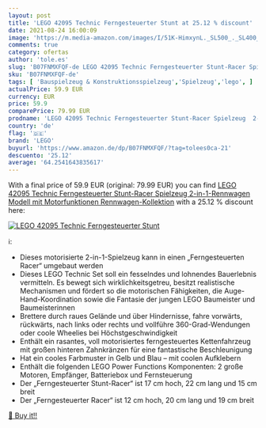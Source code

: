 ```yaml
---
layout: post
title: 'LEGO 42095 Technic Ferngesteuerter Stunt at 25.12 % discount'
date: 2021-08-24 16:00:09
image: 'https://m.media-amazon.com/images/I/51K-HimxynL._SL500_._SL400_.jpg'
comments: true
category: ofertas
author: 'tole.es'
slug: 'B07FNMXFQF-de LEGO 42095 Technic Ferngesteuerter Stunt-Racer Spielzeug...'
sku: 'B07FNMXFQF-de'
tags: [ 'Bauspielzeug & Konstruktionsspielzeug','Spielzeug','lego', ]
actualPrice: 59.9 EUR
currency: EUR
price: 59.9
comparePrice: 79.99 EUR
prodname: 'LEGO 42095 Technic Ferngesteuerter Stunt-Racer Spielzeug  2-in-1-Rennwagen  Modell mit Motorfunktionen  Rennwagen-Kollektion'
country: 'de'
flag: '🇩🇪'
brand: 'LEGO'
buyurl: 'https://www.amazon.de/dp/B07FNMXFQF/?tag=tolees0ca-21'
descuento: '25.12'
average: '64.2541643835617'
---
```


With a final price of 59.9 EUR (original: 79.99 EUR) you can find [LEGO 42095 Technic Ferngesteuerter Stunt-Racer Spielzeug  2-in-1-Rennwagen  Modell mit Motorfunktionen  Rennwagen-Kollektion](https://www.amazon.de/dp/B07FNMXFQF/?tag=tolees0ca-21) with a  25.12 % discount here:

[![LEGO 42095 Technic Ferngesteuerter Stunt](https://m.media-amazon.com/images/I/51K-HimxynL._SL500_._SL400_.jpg)](https://www.amazon.de/dp/B07FNMXFQF/?tag=tolees0ca-21)

ℹ️:

- Dieses motorisierte 2-in-1-Spielzeug kann in einen „Ferngesteuerten Racer“ umgebaut werden
- Dieses LEGO Technic Set soll ein fesselndes und lohnendes Bauerlebnis vermitteln. Es bewegt sich wirklichkeitsgetreu, besitzt realistische Mechanismen und fördert so die motorischen Fähigkeiten, die Auge-Hand-Koordination sowie die Fantasie der jungen LEGO Baumeister und Baumeisterinnen
- Brettere durch raues Gelände und über Hindernisse, fahre vorwärts, rückwärts, nach links oder rechts und vollführe 360-Grad-Wendungen oder coole Wheelies bei Höchstgeschwindigkeit
- Enthält ein rasantes, voll motorisiertes ferngesteuertes Kettenfahrzeug mit großen hinteren Zahnkränzen für eine fantastische Beschleunigung
- Hat ein cooles Farbmuster in Gelb und Blau – mit coolen Aufklebern
- Enthält die folgenden LEGO Power Functions Komponenten: 2 große Motoren, Empfänger, Batteriebox und Fernsteuerung
- Der „Ferngesteuerter Stunt-Racer“ ist 17 cm hoch, 22 cm lang und 15 cm breit
- Der „Ferngesteuerter Racer“ ist 12 cm hoch, 20 cm lang und 19 cm breit

[🛒 Buy it!!](https://www.amazon.de/dp/B07FNMXFQF/?tag=tolees0ca-21)
